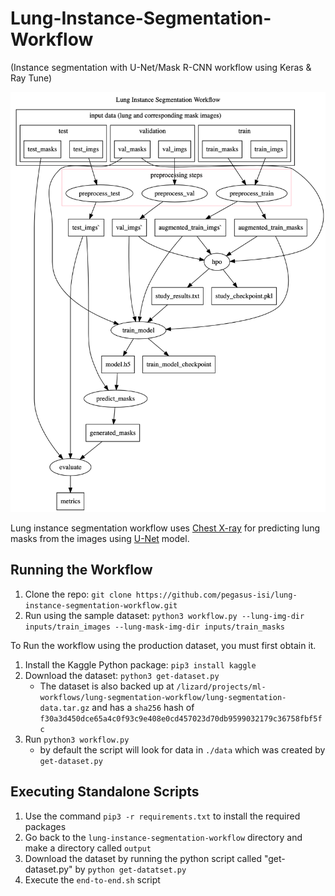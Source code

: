 # Lung-Instance-Segmentation-Workflow 
(Instance segmentation with U-Net/Mask R-CNN workflow using Keras &amp; Ray Tune)

![workflow](img/workflow.png)

Lung instance segmentation workflow uses [Chest X-ray](https://www.ncbi.nlm.nih.gov/pmc/articles/PMC4256233/) for predicting lung masks from the images using [U-Net](https://arxiv.org/abs/1505.04597) model. 

## Running the Workflow

1. Clone the repo: `git clone https://github.com/pegasus-isi/lung-instance-segmentation-workflow.git`
2. Run using the sample dataset: `python3 workflow.py --lung-img-dir inputs/train_images --lung-mask-img-dir inputs/train_masks`

To Run the workflow using the production dataset, you must first obtain it.
1. Install the Kaggle Python package: `pip3 install kaggle`
2. Download the dataset: `python3 get-dataset.py`
    - The dataset is also backed up at `/lizard/projects/ml-workflows/lung-segmentation-workflow/lung-segmentation-data.tar.gz` and has a `sha256` hash of `f30a3d450dce65a4c0f93c9e408e0cd457023d70db9599032179c36758fbf5fc` 
3. Run `python3 workflow.py`
    - by default the script will look for data in `./data` which was created by `get-dataset.py`

## Executing Standalone Scripts

1. Use the command `pip3 -r requirements.txt` to install the required packages
2. Go back to the `lung-instance-segmentation-workflow` directory and make a directory called `output`
3. Download the dataset by running the python script called "get-dataset.py" by `python get-datatset.py`
4. Execute the `end-to-end.sh` script

